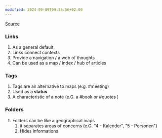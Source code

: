 ```yaml
---
modified: 2024-09-09T09:35:56+02:00
---
```

[Source](https://www.youtube.com/watch?v=fwO8LzH9q3I)
### Links
1. As a general default
2. Links connect contexts
3. Provide a navigation / a web of thoughts
4. Can be used as a map / index / hub of articles
### Tags
1. Tags are an alternative to maps (e.g. #meeting)
2. Used as a **status**
3. A characteristic of a note (e.G. a #book or #quotes )
### Folders
1. Folders can be like a geographical maps
	1. it separates areas of concerns (e.G. "4 - Kalender", "5 - Personen")
	2. Hides informations